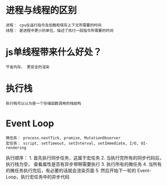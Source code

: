 # 进程与线程的区别
    
    进程： cpu在运行指令及加载和保存上下文所需要的时间
    线程： 是进程中更小的单位，描述了执行一段指令所需要的时间

# js单线程带来什么好处？
    节省内存， 更安全的渲染

# 执行栈
    执行栈可以认为是一个存储函数调用的栈结构

# Event Loop
    微任务： process.nextTick, promise, MutationObserver
    宏任务： script, setTimeout, setInterval, setImmediate, I/O, UI-rendering

执行顺序：
    1. 首先执行同步任务，这属于宏任务
    2. 当执行完所有的同步代码后， 执行栈为空， 查看属性是否有异步带啊需要执行
    3. 执行所有的微任务
    4. 当所有的微任务执行完后，有必要的话就会渲染页面
    5. 然后开始下一轮的 Event-Loop，执行宏任务中的异步代码